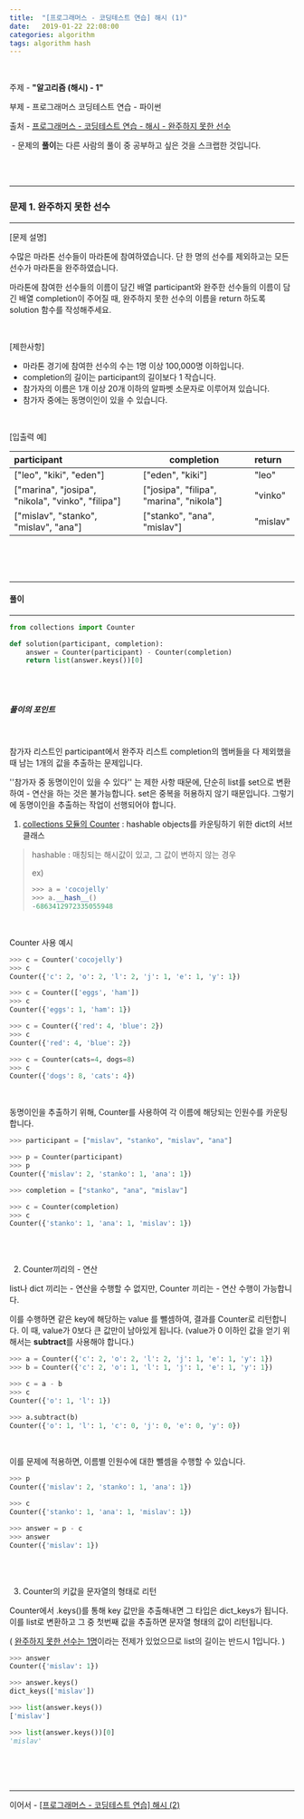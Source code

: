 ```yaml
---
title:  "[프로그래머스 - 코딩테스트 연습] 해시 (1)"
date:   2019-01-22 22:08:00
categories: algorithm
tags: algorithm hash
---
```


<br>

주제 - **"알고리즘 (해시) - 1"**  

부제 - 프로그래머스 코딩테스트 연습 - 파이썬

출처 - [프로그래머스 - 코딩테스트 연습 - 해시 - 완주하지 못한 선수](https://programmers.co.kr/learn/courses/30/lessons/42576?language=python3)

​	- 문제의 **풀이**는 다른 사람의 풀이 중 공부하고 싶은 것을 스크랩한 것입니다.

<br><br>



---

### 문제 1. 완주하지 못한 선수

---

[문제 설명]

수많은 마라톤 선수들이 마라톤에 참여하였습니다. 단 한 명의 선수를 제외하고는 모든 선수가 마라톤을 완주하였습니다.  

마라톤에 참여한 선수들의 이름이 담긴 배열 participant와 완주한 선수들의 이름이 담긴 배열 completion이 주어질 때, 완주하지 못한 선수의 이름을 return 하도록 solution 함수를 작성해주세요.  

<br>

[제한사항]

- 마라톤 경기에 참여한 선수의 수는 1명 이상 100,000명 이하입니다.
- completion의 길이는 participant의 길이보다 1 작습니다.
- 참가자의 이름은 1개 이상 20개 이하의 알파벳 소문자로 이루어져 있습니다.
- 참가자 중에는 동명이인이 있을 수 있습니다.

<br>

[입출력 예]

| participant                                       | completion                               | return   |
| :------------------------------------------------ | ---------------------------------------- | :------- |
| ["leo", "kiki", "eden"]                           | ["eden", "kiki"]                         | "leo"    |
| ["marina", "josipa", "nikola", "vinko", "filipa"] | ["josipa", "filipa", "marina", "nikola"] | "vinko"  |
| ["mislav", "stanko", "mislav", "ana"]             | ["stanko", "ana", "mislav"]              | "mislav" |

<br><br><br>

---

#### 풀이

---

```python
from collections import Counter

def solution(participant, completion):
    answer = Counter(participant) - Counter(completion)
    return list(answer.keys())[0]
```

<br><br>

##### 풀이의 포인트

<br>

참가자 리스트인 participant에서 완주자 리스트 completion의 멤버들을 다 제외했을 때 남는 1개의 값을 추출하는 문제입니다.  

''참가자 중 동명이인이 있을 수 있다'' 는 제한 사항 때문에, 단순히 list를 set으로 변환하여 - 연산을 하는 것은 불가능합니다. set은 중복을 허용하지 않기 때문입니다. 그렇기에 동명이인을 추출하는 작업이 선행되어야 합니다.

1) [collections 모듈의 Counter](https://docs.python.org/3/library/collections.html#collections.Counter) : hashable objects를 카운팅하기 위한 dict의 서브클래스  

> hashable : 매칭되는 해시값이 있고, 그 값이 변하지 않는 경우
>
> ex)
>
> ```python
> >>> a = 'cocojelly'
> >>> a.__hash__()
> -6863412972335055948
> ```

<br>

Counter 사용 예시

```python
>>> c = Counter('cocojelly')
>>> c
Counter({'c': 2, 'o': 2, 'l': 2, 'j': 1, 'e': 1, 'y': 1})

>>> c = Counter(['eggs', 'ham'])
>>> c
Counter({'eggs': 1, 'ham': 1})

>>> c = Counter({'red': 4, 'blue': 2})
>>> c
Counter({'red': 4, 'blue': 2})

>>> c = Counter(cats=4, dogs=8)
>>> c
Counter({'dogs': 8, 'cats': 4})
```

<br>

동명이인을 추출하기 위해, Counter를 사용하여 각 이름에 해당되는 인원수를 카운팅합니다.

```python
>>> participant = ["mislav", "stanko", "mislav", "ana"]

>>> p = Counter(participant)
>>> p
Counter({'mislav': 2, 'stanko': 1, 'ana': 1})

>>> completion = ["stanko", "ana", "mislav"]

>>> c = Counter(completion)
>>> c
Counter({'stanko': 1, 'ana': 1, 'mislav': 1})
```

<br><br>

2) Counter끼리의 - 연산  

list나 dict 끼리는 - 연산을 수행할 수 없지만, Counter 끼리는 - 연산 수행이 가능합니다.  

이를 수행하면 같은 key에 해당하는 value 를 뺄셈하여, 결과를 Counter로 리턴합니다. 이 때, value가 0보다 큰 값만이 남아있게 됩니다. (value가 0 이하인 값을 얻기 위해서는 **subtract**를 사용해야 합니다.)

```python
>>> a = Counter({'c': 2, 'o': 2, 'l': 2, 'j': 1, 'e': 1, 'y': 1})
>>> b = Counter({'c': 2, 'o': 1, 'l': 1, 'j': 1, 'e': 1, 'y': 1})

>>> c = a - b
>>> c
Counter({'o': 1, 'l': 1})

>>> a.subtract(b)
Counter({'o': 1, 'l': 1, 'c': 0, 'j': 0, 'e': 0, 'y': 0})
```

<br>

이를 문제에 적용하면, 이름별 인원수에 대한 뺄셈을 수행할 수 있습니다. 

```python
>>> p
Counter({'mislav': 2, 'stanko': 1, 'ana': 1})

>>> c
Counter({'stanko': 1, 'ana': 1, 'mislav': 1})

>>> answer = p - c
>>> answer
Counter({'mislav': 1})
```

<br><br>

3) Counter의 키값을 문자열의 형태로 리턴  

Counter에서 .keys()를 통해 key 값만을 추출해내면 그 타입은 dict_keys가 됩니다. 이를 list로 변환하고 그 중 첫번째 값을 추출하면 문자열 형태의 값이 리턴됩니다.  

( <u>완주하지 못한 선수는 1명</u>이라는 전제가 있었으므로 list의 길이는 반드시 1입니다. )

```python
>>> answer
Counter({'mislav': 1})

>>> answer.keys()
dict_keys(['mislav'])

>>> list(answer.keys())
['mislav']

>>> list(answer.keys())[0]
'mislav'
```

<br><br><br>

---

이어서 - [[프로그래머스 - 코딩테스트 연습] 해시 (2)](https://cocojelly.github.io/algorithm/%ED%94%84%EB%A1%9C%EA%B7%B8%EB%9E%98%EB%A8%B8%EC%8A%A4-%EC%BD%94%EB%94%A9%ED%85%8C%EC%8A%A4%ED%8A%B8-%EC%97%B0%EC%8A%B5-%ED%95%B4%EC%8B%9C-(2)/)  
